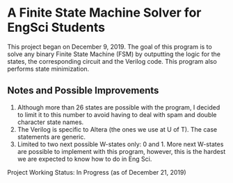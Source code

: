 # A Finite State Machine Solver for EngSci Students
This project began on December 9, 2019. The goal of this program is to solve any binary Finite State Machine (FSM) by outputting the logic for the states, the corresponding circuit and the Verilog code. This program also performs state minimization.

## Notes and Possible Improvements
1. Although more than 26 states are possible with the program, I decided to limit it to this number to avoid having to deal with spam and double character state names.
2. The Verilog is specific to Altera (the ones we use at U of T). The case statements are generic.
3. Limited to two next possible W-states only: 0 and 1. More next W-states are possible to implement with this program, however, this is the hardest we are expected to know how to do in Eng Sci.

Project Working Status: In Progress (as of December 21, 2019)